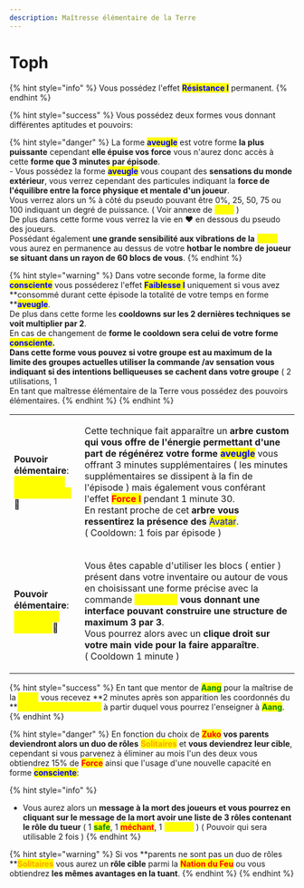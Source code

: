 ```yaml
---
description: Maîtresse élémentaire de la Terre
---
```


# Toph

{% hint style="info" %}
Vous possédez l'effet <mark style="color:blue;">**Résistance I**</mark> permanent.
{% endhint %}

{% hint style="success" %}
Vous possédez deux formes vous donnant différentes aptitudes et pouvoirs:

{% hint style="danger" %}
La forme <mark style="color:blue;">**aveugle**</mark> est votre forme **la plus puissante** cependant **elle épuise vos force** vous n'aurez donc accès à cette **forme que 3 minutes par épisode**.\
\- Vous possédez la forme <mark style="color:blue;">**aveugle**</mark> vous coupant des **sensations du monde extérieur**, vous verrez cependant des particules indiquant la **force de l'équilibre entre la force physique et mentale d'un joueur**.\
Vous verrez alors un % à côté du pseudo pouvant être 0%, 25, 50, 75 ou 100 indiquant un degré de puissance. ( Voir annexe de <mark style="color:yellow;">**Toph**</mark> )\
De plus dans cette forme vous verrez la vie en :heart: en dessous du pseudo des joueurs.\
Possédant également **une grande sensibilité aux vibrations de la** <mark style="color:yellow;">**Terre**</mark> vous aurez en permanence au dessus de votre **hotbar le nombre de joueur se situant dans un rayon de 60 blocs de vous**.
{% endhint %}

{% hint style="warning" %}
Dans votre seconde forme, la forme dite <mark style="color:blue;">**consciente**</mark> vous posséderez l'effet <mark style="color:blue;">**Faiblesse I**</mark> uniquement si vous avez **consommé durant cette épisode la totalité de votre temps en forme **<mark style="color:blue;">**aveugle**</mark>.\
De plus dans cette forme les **cooldowns sur les 2 dernières techniques se voit multiplier par 2**.\
En cas de changement de **forme le cooldown sera celui de votre forme **<mark style="color:blue;">**consciente**</mark>.\
Dans cette **forme vous pouvez si votre groupe est au maximum de la limite des groupes actuelles utiliser la commande **<mark style="color:yellow;">**/av sensation**</mark>** vous indiquant si des intentions belliqueuses se cachent dans votre groupe** ( 2 utilisations, 1 \
En tant que maîtresse élémentaire de la Terre vous possédez des pouvoirs élémentaires.
{% endhint %}
{% endhint %}

|                                                                                                                                                                                                       |                                                                                                                                                                                                                                                                                                                                                                                                                                                                                                                                                                                                             |
| ----------------------------------------------------------------------------------------------------------------------------------------------------------------------------------------------------- | ----------------------------------------------------------------------------------------------------------------------------------------------------------------------------------------------------------------------------------------------------------------------------------------------------------------------------------------------------------------------------------------------------------------------------------------------------------------------------------------------------------------------------------------------------------------------------------------------------------- |
| <p><strong>Pouvoir élémentaire</strong>:<br><mark style="color:yellow;"><strong>Éclosion de l'arbre géant</strong></mark><span data-gb-custom-inline data-tag="emoji" data-code="1f33d">🌽</span></p> | <p>Cette technique fait apparaître un <strong>arbre custom qui vous offre de l'énergie permettant d'une part de régénérez votre forme </strong><mark style="color:blue;"><strong>aveugle</strong></mark> vous offrant 3 minutes supplémentaires ( les minutes supplémentaires se dissipent à la fin de l'épisode ) mais également vous conférant l'effet <mark style="color:red;"><strong>Force I</strong></mark> pendant 1 minute 30.<br>En restant proche de cet <strong>arbre vous ressentirez la présence des</strong> <mark style="color:blue;">Avatar</mark>.<br>( Cooldown: 1 fois par épisode )</p> |
| <p><strong>Pouvoir élémentaire</strong>:<br><mark style="color:yellow;"><strong>Extraction terrestre</strong></mark><span data-gb-custom-inline data-tag="emoji" data-code="1f33d">🌽</span></p>      | <p>Vous êtes capable d'utiliser les blocs ( entier ) présent dans votre inventaire ou autour de vous en choisissant une forme précise avec la commande <mark style="color:yellow;"><strong>/av forme</strong></mark> <strong>vous donnant une interface pouvant construire une structure de maximum 3 par 3</strong>.<br>Vous pourrez alors avec un <strong>clique droit sur votre main vide pour la faire apparaître</strong>.<br>( Cooldown 1 minute )</p>                                                                                                                                                |

{% hint style="success" %}
En tant que mentor de <mark style="color:green;">**Aang**</mark> pour la maîtrise de la <mark style="color:yellow;">**Terre**</mark> vous recevez **2 minutes après son apparition les coordonnés du **<mark style="color:yellow;">**parchemin de la Terre**</mark> à partir duquel vous pourrez l'enseigner à <mark style="color:green;">**Aang**</mark>.
{% endhint %}

{% hint style="danger" %}
En fonction du choix de <mark style="color:red;">**Zuko**</mark> **vos parents deviendront alors un duo de rôles** <mark style="color:orange;">**Solitaires**</mark> et **vous deviendrez leur cible**, cependant si vous parvenez à éliminer au mois l'un des deux vous obtiendrez 15% de <mark style="color:red;">**Force**</mark> ainsi que l'usage d'une nouvelle capacité en forme <mark style="color:blue;">**consciente**</mark>:

{% hint style="info" %}
* Vous aurez alors un **message à la mort des joueurs et vous pourrez en cliquant sur le message de la mort avoir une liste de 3 rôles contenant le rôle du tueur** ( 1 <mark style="color:green;">**safe**</mark>, 1 <mark style="color:red;">**méchant**</mark>, 1 <mark style="color:yellow;">**random**</mark> ) ( Pouvoir qui sera utilisable 2 fois )
{% endhint %}

{% hint style="warning" %}
Si vos **parents ne sont pas un duo de rôles **<mark style="color:orange;">**Solitaires**</mark> vous aurez un **rôle cible** parmi la <mark style="color:red;">**Nation du Feu**</mark> ou vous obtiendrez **les mêmes avantages en la tuant**.
{% endhint %}
{% endhint %}

<figure><img src="https://i.pinimg.com/originals/51/e3/32/51e3324f36821a1bfa1f4bd0a57809b7.jpg" alt=""><figcaption></figcaption></figure>
